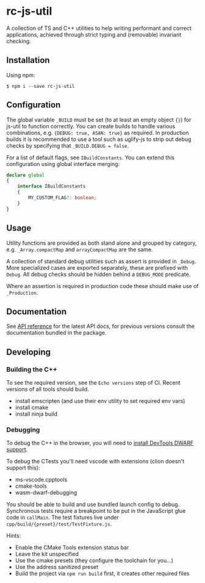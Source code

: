 # rc-js-util
A collection of TS and C++ utilities to help writing performant and correct applications, achieved through strict typing and (removable) invariant checking.

## Installation
Using npm:
```shell
$ npm i --save rc-js-util
```

## Configuration

The global variable `_BUILD` must be set (to at least an empty object `{}`) for js-util to function correctly. You can
create builds to handle various combinations, e.g. `{DEBUG: true, ASAN: true}` as required. In production builds
it is recommended to use a tool such as uglify-js to strip out debug checks by specifying that `_BUILD.DEBUG = false`.

For a list of default flags, see `IBuildConstants`. You can extend this configuration using global interface merging:

```typescript
declare global
{
    interface IBuildConstants
    {
        MY_CUSTOM_FLAG?: boolean;
    }
}
```

## Usage
Utility functions are provided as both stand alone and grouped by category, e.g. `_Array.compactMap` and `arrayCompactMap` are the same.

A collection of standard debug utilities such as assert is provided in `_Debug`. More specialized cases are exported separately, these are prefixed with `Debug`.
All debug checks should be hidden behind a `DEBUG_MODE` predicate.

Where an assertion is required in production code these should make use of `_Production`.

## Documentation
See [API reference](https://phuhgh.github.io/js-util/rc-js-util.html) for the latest API docs, for previous versions consult the documentation bundled in the package.

## Developing

### Building the C++
To see the required version, see the `Echo versions` step of CI. Recent versions of all tools should build.
- install emscripten (and use their env utility to set required env vars)
- install cmake
- install ninja build

### Debugging
To debug the C++ in the browser, you will need to [install DevTools DWARF support](https://chromewebstore.google.com/detail/cc++-devtools-support-dwa/pdcpmagijalfljmkmjngeonclgbbannb?pli=1).

To debug the CTests you'll need vscode with extensions (clion doesn't support this):
- ms-vscode.cpptools
- cmake-tools
- wasm-dwarf-debugging

You should be able to build and use bundled launch config to debug. Synchronous tests require a breakpoint to be put in the JavaScript glue code in `callMain`.
The test fixtures live under `cpp/build/{preset}/test/TestFixture.js`.

Hints:
- Enable the CMake Tools extension status bar
- Leave the kit unspecified
- Use the cmake presets (they configure the toolchain for you...)
- Use the address sanitized preset
- Build the project via `npm run build` first, it creates other required files
